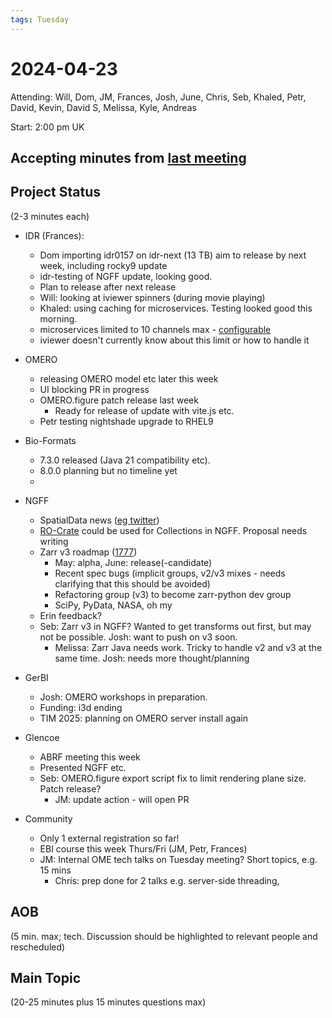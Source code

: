 ```yaml
---
tags: Tuesday
---
```


# 2024-04-23

Attending: Will, Dom, JM, Frances, Josh, June, Chris, Seb, Khaled, Petr, David, Kevin, David S, Melissa, Kyle, Andreas 

Start: 2:00 pm UK

## Accepting minutes from [last meeting](https://hackmd.io/team/ome?nav=overview)

## Project Status

(2-3 minutes each)

- IDR (Frances):
    - Dom importing idr0157 on idr-next (13 TB) aim to release by next week, including rocky9 update
    - idr-testing of NGFF update, looking good. 
    - Plan to release after next release
    - Will: looking at iviewer spinners (during movie playing)
    - Khaled: using caching for microservices. Testing looked good this morning.
    - microservices limited to 10 channels max - [configurable](https://github.com/glencoesoftware/omero-ms-image-region/blob/master/src/dist/conf/config.yaml#L12)
    - iviewer doesn't currently know about this limit or how to handle it

- OMERO
    - releasing OMERO model etc later this week
    - UI blocking PR in progress
    - OMERO.figure patch release last week
        - Ready for release of update with vite.js etc.
    - Petr testing nightshade upgrade to RHEL9

- Bio-Formats
    - 7.3.0 released (Java 21 compatibility etc).
    - 8.0.0 planning but no timeline yet
    - 

- NGFF
  - SpatialData news ([eg twitter](https://x.com/embl/status/1782713170932703710))
  - [RO-Crate](https://w3id.org/ro/crate/) could be used for Collections in NGFF. Proposal needs writing
  - Zarr v3 roadmap ([1777](https://github.com/zarr-developers/zarr-python/issues/1777))
    - May: alpha, June: release(-candidate)
    - Recent spec bugs (implicit groups, v2/v3 mixes - needs clarifying that this should be avoided)
    - Refactoring group (v3) to become zarr-python dev group
    - SciPy, PyData, NASA, oh my
  - Erin feedback?
  - Seb: Zarr v3 in NGFF? Wanted to get transforms out first, but may not be possible. Josh: want to push on v3 soon.
      - Melissa: Zarr Java needs work. Tricky to handle v2 and v3 at the same time. Josh: needs more thought/planning

- GerBI
    - Josh: OMERO workshops in preparation.
    - Funding: i3d ending
    - TIM 2025: planning on OMERO server install again

- Glencoe
    - ABRF meeting this week
    - Presented NGFF etc.
    - Seb: OMERO.figure export script fix to limit rendering plane size. Patch release?
        - JM: update action - will open PR

- Community
    - Only 1 external registration so far!
    - EBI course this week Thurs/Fri (JM, Petr, Frances)
    - JM: Internal OME tech talks on Tuesday meeting? Short topics, e.g. 15 mins
        - Chris: prep done for 2 talks e.g. server-side threading,

## AOB

(5 min. max; tech. Discussion should be highlighted to relevant people and rescheduled)

## Main Topic

(20-25 minutes plus 15 minutes questions max)
